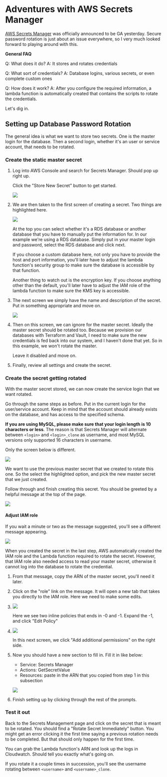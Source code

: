 # Adventures with AWS Secrets Manager

[AWS Secrets Manager](https://aws.amazon.com/blogs/aws/aws-secrets-manager-store-distribute-and-rotate-credentials-securely/) was officially announced to be GA yesterday. Secure password rotation is just about an issue everywhere, so I very much looked forward to playing around with this.

**General FAQ**

Q: What does it do?
A: It stores and rotates credentials

Q: What sort of credentials?
A: Database logins, various secrets, or even complete custom ones

Q: How does it work?
A: After you configure the required information, a lambda function is automatically created that contains the scripts to rotate the credentials.

Let's dig in.

## Setting up Database Password Rotation

The general idea is what we want to store two secrets. One is the master login for the database. Then a second login, whether it's an user or service account, that needs to be rotated.

### Create the static master secret

1. Log into AWS Console and search for Secrets Manager. Should pop up right up.

    Click the "Store New Secret" button to get started.

    ![](/screenshots/0005/01.png)

2. We are then taken to the first screen of creating a secret. Two things are highlighted here.

    ![](/screenshots/0005/02.png)

    At the top you can select whether it's a RDS database or another database that you have to manually put the information for. In our example we're using a RDS database. Simply put in your master login and password, select the RDS database and click next.

    If you choose a custom database here, not only you have to provide the host and port information, you'll later have to adjust the lambda function's security group to make sure the database is accessible by that function.

    Another thing to watch out is the encryption key. If you choose anything other than the default, you'll later have to adjust the IAM role of the lambda function to make sure the KMS key is accessible.

3. The next screen we simply have the name and description of the secret. Put in something appropriate and move on.

    ![](/screenshots/0005/03.png)

4. Then on this screen, we can ignore for the master secret. Ideally the master secret should be rotated too. Because we provision our databases with Terraform and Vault, I need to make sure the new credentials is fed back into our system, and I haven't done that yet. So in this example, we won't rotate the master.

    Leave it disabled and move on.

5. Finally, review all settings and create the secret.

### Create the secret getting rotated

With the master secret stored, we can now create the service login that we want rotated.

Go through the same steps as before. Put in the current login for the user/service account. Keep in mind that the account should already exists on the database, and has access to the specified schema.

**If you are using MySQL, please make sure that your login length is 10 characters or less**. The reason is that Secrets Manager will alternate between `<login>` and `<login>_clone` as username, and most MySQL versions only supported 16 characters in username.

Only the screen below is different.

![](/screenshots/0005/04.png)

We want to use the previous master secret that we created to rotate this one. So the select the highlighted option, and pick the new master secret that we just created.

Follow through and finish creating this secret. You should be greeted by a helpful message at the top of the page.

![](/screenshots/0005/05.png)

#### Adjust IAM role

If you wait a minute or two as the message suggested, you'll see a different message appearing.

![](/screenshots/0005/06.png)

When you created the secret in the last step, AWS automatically created the IAM role and the Lambda function required to rotate the secret. However, that IAM role also needed access to read your master secret, otherwise it cannot log into the database to rotate the credential.

1. From that message, copy the ARN of the master secret, you'll need it later.

2. Click on the "role" link on the message. It will open a new tab that takes you directly to the IAM role. Here we need to make some edits.

3. ![](/screenshots/0005/07.png)

    Here we see two inline policies that ends in -0 and -1. Expand the -1, and click "Edit Policy"

4. ![](/screenshots/0005/08.png)

    In this next screen, we click "Add additional permissions" on the right side.

5. Now you should have a new section to fill in. Fill it in like below:

    - Service: Secrets Manager
    - Actions: GetSecretValue
    - Resources: paste in the ARN that you copied from step 1 in this subsection

    ![](/screenshots/0005/09.png)

6. Finish setting up by clicking through the rest of the prompts.

### Test it out

Back to the Secrets Management page and click on the secret that is meant to be rotated. You should find a "Rotate Secret Immediately" button. You might get an error clicking it the first time saying a previous rotation needs to be completed. But that should only happen for the first time.

You can grab the Lambda function's ARN and look up the logs in Cloudwatch. Should tell you exactly what's going on.

If you rotate it a couple times in succession, you'll see the username rotating between `<username>` and `<username>_clone`.
